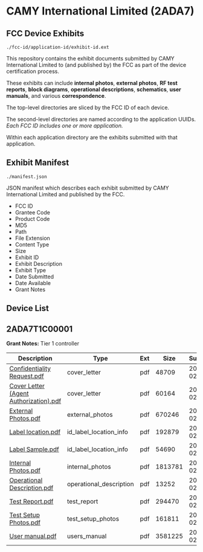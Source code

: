 # CAMY International Limited (2ADA7)
## FCC Device Exhibits

```
./fcc-id/application-id/exhibit-id.ext
```

This repository contains the exhibit documents submitted by CAMY International Limited to (and published by) the FCC as part of the device certification process.

These exhibits can include **internal photos**, **external photos**, **RF test reports**, **block diagrams**, **operational descriptions**, **schematics**, **user manuals**, and various **correspondence**.

The top-level directories are sliced by the FCC ID of each device.

The second-level directories are named according to the application UUIDs. *Each FCC ID includes one or more application.*

Within each application directory are the exhibits submitted with that application. 

## Exhibit Manifest

```
./manifest.json
```

JSON manifest which describes each exhibit submitted by CAMY International Limited and published by the FCC.

- FCC ID
- Grantee Code
- Product Code
- MD5
- Path
- File Extension
- Content Type
- Size
- Exhibit ID
- Exhibit Description
- Exhibit Type
- Date Submitted
- Date Available
- Grant Notes

## Device List
## 2ADA7T1C00001
**Grant Notes:** Tier 1 controller

| Description | Type | Ext | Size | Submitted | Available |
| ----------- | ---- | --- | ---- | --------- | --------- |
| [Confidentiality Request.pdf](2ADA7T1C00001/76bda88ff98e041e14837f4c50796938/2530883.pdf) | cover_letter | pdf | 48709 | 2015-02-11 | 2015-02-11 |
| [Cover Letter (Agent Authorization).pdf](2ADA7T1C00001/76bda88ff98e041e14837f4c50796938/2530884.pdf) | cover_letter | pdf | 60164 | 2015-02-11 | 2015-02-11 |
| [External Photos.pdf](2ADA7T1C00001/76bda88ff98e041e14837f4c50796938/2530874.pdf) | external_photos | pdf | 670246 | 2015-02-11 | 2015-02-11 |
| [Label location.pdf](2ADA7T1C00001/76bda88ff98e041e14837f4c50796938/2530875.pdf) | id_label_location_info | pdf | 192879 | 2015-02-11 | 2015-02-11 |
| [Label Sample.pdf](2ADA7T1C00001/76bda88ff98e041e14837f4c50796938/2530876.pdf) | id_label_location_info | pdf | 54690 | 2015-02-11 | 2015-02-11 |
| [Internal Photos.pdf](2ADA7T1C00001/76bda88ff98e041e14837f4c50796938/2530877.pdf) | internal_photos | pdf | 1813781 | 2015-02-11 | 2015-02-11 |
| [Operational Description.pdf](2ADA7T1C00001/76bda88ff98e041e14837f4c50796938/2530878.pdf) | operational_description | pdf | 13252 | 2015-02-11 | 2015-02-11 |
| [Test Report.pdf](2ADA7T1C00001/76bda88ff98e041e14837f4c50796938/2530880.pdf) | test_report | pdf | 294470 | 2015-02-11 | 2015-02-11 |
| [Test Setup Photos.pdf](2ADA7T1C00001/76bda88ff98e041e14837f4c50796938/2530881.pdf) | test_setup_photos | pdf | 161811 | 2015-02-11 | 2015-02-11 |
| [User manual.pdf](2ADA7T1C00001/76bda88ff98e041e14837f4c50796938/2530882.pdf) | users_manual | pdf | 3581225 | 2015-02-11 | 2015-02-11 |
